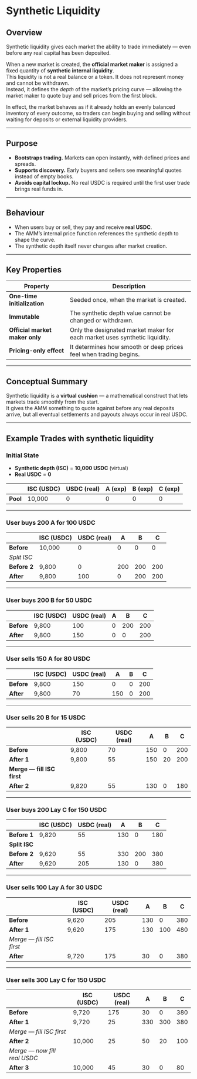 
# Synthetic Liquidity

## Overview

Synthetic liquidity gives each market the ability to trade immediately — even before any real capital has been deposited.

When a new market is created, the **official market maker** is assigned a fixed quantity of **synthetic internal liquidity**.  
This liquidity is not a real balance or a token. It does not represent money and cannot be withdrawn.  
Instead, it defines the *depth* of the market’s pricing curve — allowing the market maker to quote buy and sell prices from the first block.

In effect, the market behaves as if it already holds an evenly balanced inventory of every outcome, so traders can begin buying and selling without waiting for deposits or external liquidity providers.

---

## Purpose

- **Bootstraps trading.** Markets can open instantly, with defined prices and spreads.
- **Supports discovery.** Early buyers and sellers see meaningful quotes instead of empty books.
- **Avoids capital lockup.** No real USDC is required until the first user trade brings real funds in.

---

## Behaviour

- When users buy or sell, they pay and receive **real USDC**.
- The AMM’s internal price function references the synthetic depth to shape the curve.
- The synthetic depth itself never changes after market creation.

---

## Key Properties

| Property | Description |
|-----------|--------------|
| **One-time initialization** | Seeded once, when the market is created. |
| **Immutable** | The synthetic depth value cannot be changed or withdrawn. |
| **Official market maker only** | Only the designated market maker for each market uses synthetic liquidity. |
| **Pricing-only effect** | It determines how smooth or deep prices feel when trading begins. |

---

## Conceptual Summary

Synthetic liquidity is a **virtual cushion** — a mathematical construct that lets markets trade smoothly from the start.  
It gives the AMM something to quote against before any real deposits arrive, but all eventual settlements and payouts always occur in real USDC.

---


## Example Trades with synthetic liquidity


### Initial State
- **Synthetic depth (ISC)** = **10,000 USDC** (virtual)  
- **Real USDC** = **0**

|             | ISC (USDC) | USDC (real) | A (exp) | B (exp) | C (exp) |
|-------------|-------------|-------------|---------|---------|---------|
| **Pool**    | 10,000      | 0           | 0       | 0       | 0       |

---

### User buys 200 **A** for **100 USDC**


|             | ISC (USDC) | USDC (real) | A | B | C |
|-------------|-------------|-------------|---|---|---|
| **Before**  | 10,000 | 0 | 0 | 0 | 0 |
| *Split ISC* | | | | | |
| **Before 2** | 9,800 | 0 | 200 | 200 | 200 |
| **After**   | 9,800 | 100 | 0 | 200 | 200 |

---

### User buys 200 **B** for **50 USDC**


|             | ISC (USDC) | USDC (real) | A | B | C |
|-------------|-------------|-------------|---|---|---|
| **Before**  | 9,800 | 100 | 0 | 200 | 200 |
| **After**   | 9,800 | 150 | 0 | 0 | 200 |

---

### User sells 150 **A** for **80 USDC**


|             | ISC (USDC) | USDC (real) | A | B | C |
|-------------|-------------|-------------|---|---|---|
| **Before**  | 9,800 | 150 | 0 | 0 | 200 |
| **After**   | 9,800 | 70 | 150 | 0 | 200 |

---

### User sells 20 **B** for **15 USDC**


|             | ISC (USDC) | USDC (real) | A | B | C |
|-------------|-------------|-------------|---|---|---|
| **Before**  | 9,800 | 70 | 150 | 0 | 200 |
| **After 1** | 9,800 | 55 | 150 | 20 | 200 |
| **Merge — fill ISC first** | | | | | |
| **After 2** | 9,820 | 55 | 130 | 0 | 180 |

---

### User buys 200 **Lay C** for **150 USDC**

|             | ISC (USDC) | USDC (real) | A | B | C |
|-------------|-------------|-------------|---|---|---|
| **Before 1** | 9,820 | 55 | 130 | 0 | 180 |
| **Split ISC** | | | | | |
| **Before 2** | 9,620 | 55 | 330 | 200 | 380 |
| **After**   | 9,620 | 205 | 130 | 0 | 380 |

---

### User sells 100 **Lay A** for **30 USDC**

|             | ISC (USDC) | USDC (real) | A | B | C |
|-------------|-------------|-------------|---|---|---|
| **Before**  | 9,620 | 205 | 130 | 0 | 380 |
| **After 1** | 9,620 | 175 | 130 | 100 | 480 |
| *Merge — fill ISC first* | | | | | |
| **After**   | 9,720 | 175 | 30 | 0 | 380 |

---

### User sells 300 **Lay C** for **150 USDC**

|             | ISC (USDC) | USDC (real) | A | B | C |
|-------------|-------------|-------------|---|---|---|
| **Before**  | 9,720 | 175 | 30 | 0 | 380 |
| **After 1** | 9,720 | 25 | 330 | 300 | 380 |
| *Merge — fill ISC first* | | | | | |
| **After 2** | 10,000 | 25 | 50 | 20 | 100 |
| *Merge — now fill real USDC* | | | | | |
| **After 3** | 10,000 | 45 | 30 | 0 | 80 |
